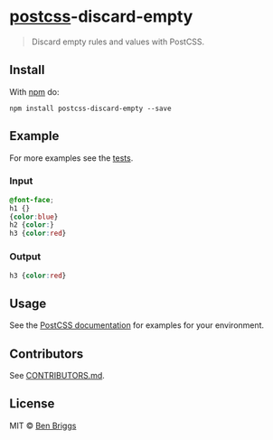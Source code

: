 # [postcss][postcss]-discard-empty

> Discard empty rules and values with PostCSS.

## Install

With [npm](https://npmjs.org/package/postcss-discard-empty) do:

```
npm install postcss-discard-empty --save
```

## Example

For more examples see the [tests](src/__tests__/index.js).

### Input

```css
@font-face;
h1 {}
{color:blue}
h2 {color:}
h3 {color:red}
```

### Output

```css
h3 {color:red}
```

## Usage

See the [PostCSS documentation](https://github.com/postcss/postcss#usage) for
examples for your environment.

## Contributors

See [CONTRIBUTORS.md](https://github.com/cssnano/cssnano/blob/master/CONTRIBUTORS.md).

## License

MIT © [Ben Briggs](http://beneb.info)


[postcss]: https://github.com/postcss/postcss
